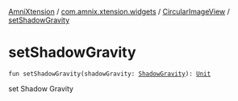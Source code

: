 [AmniXtension](../../index.md) / [com.amnix.xtension.widgets](../index.md) / [CircularImageView](index.md) / [setShadowGravity](./set-shadow-gravity.md)

# setShadowGravity

`fun setShadowGravity(shadowGravity: `[`ShadowGravity`](-shadow-gravity/index.md)`): `[`Unit`](https://kotlinlang.org/api/latest/jvm/stdlib/kotlin/-unit/index.html)

set Shadow Gravity

